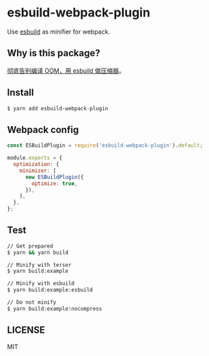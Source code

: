 # esbuild-webpack-plugin

Use [esbuild](https://github.com/evanw/esbuild) as minifier for webpack.

## Why is this package?

[彻底告别编译 OOM，用 esbuild 做压缩器](https://zhuanlan.zhihu.com/p/139219361)。

## Install

```bash
$ yarn add esbuild-webpack-plugin
```

## Webpack config

```js
const ESBuildPlugin = require('esbuild-webpack-plugin').default;

module.exports = {
  optimization: {
    minimizer: [
      new ESBuildPlugin({
        optimize: true,
      }),
    ],
  },
};
```

## Test

```bash
// Get prepared
$ yarn && yarn build

// Minify with terser
$ yarn build:example

// Minify with esbuild
$ yarn build:example:esbuild

// Do not minify
$ yarn build:example:nocompress
```

## LICENSE

MIT
